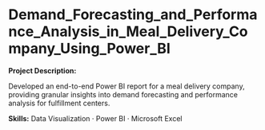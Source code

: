 # Demand_Forecasting_and_Performance_Analysis_in_Meal_Delivery_Company_Using_Power_BI
**Project Description:**

Developed an end-to-end Power BI report for a meal delivery company, providing granular insights into demand forecasting and performance analysis for fulfillment centers.

**Skills:** Data Visualization · Power BI · Microsoft Excel
